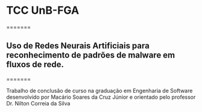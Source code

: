 # TCC UnB-FGA
=======

## Uso de Redes Neurais Artificiais para reconhecimento de padrões de malware em fluxos de rede.

=======

Trabalho de conclusão de curso na graduação em Engenharia de Software desenvolvido por Macário Soares da Cruz Júnior e orientado pelo professor Dr. Nilton Correia da Silva
